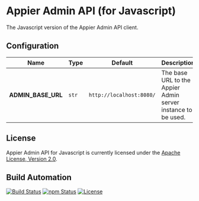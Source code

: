 # Appier Admin API (for Javascript)

The Javascript version of the Appier Admin API client.

## Configuration

| Name               | Type  | Default                   | Description                                                  |
| ------------------ | ----- | ------------------------- | ------------------------------------------------------------ |
| **ADMIN_BASE_URL** | `str` | `http://localhost:8080/` | The base URL to the Appier Admin server instance to be used. |

## License

Appier Admin API for Javascript is currently licensed under the [Apache License, Version 2.0](http://www.apache.org/licenses/).

## Build Automation

[![Build Status](https://github.com/hivesolutions/appier_admin_api_js/workflows/Main%20Workflow/badge.svg)](https://github.com/hivesolutions/appier_admin_api_js/actions)
[![npm Status](https://img.shields.io/npm/v/appier-admin-api.svg)](https://www.npmjs.com/package/appier-admin-api)
[![License](https://img.shields.io/badge/license-Apache%202.0-blue.svg)](https://www.apache.org/licenses/)
